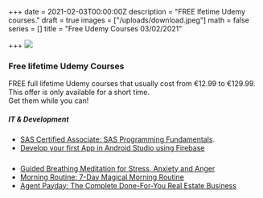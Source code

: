 +++
date = 2021-02-03T00:00:00Z
description = "FREE lfetime Udemy courses."
draft = true
images = ["/uploads/download.jpeg"]
math = false
series = []
title = "Free Udemy Courses 03/02/2021"

+++
![](/uploads/download.jpeg)

### Free lifetime Udemy Courses

FREE full lifetime Udemy courses that usually cost from €12.99 to €129.99. This offer is only available for a short time.  
Get them while you can!

##### IT & Development

* [SAS Certified Associate: SAS Programming Fundamentals](https://www.udemy.com/course/sas-certified-associate-sas-programming-fundamentals/?ranMID=39197&ranEAID=TnL5HPStwNw&ranSiteID=TnL5HPStwNw-j3y6GWyrjtL3WFBzwpU4Nw&LSNPUBID=TnL5HPStwNw&utm_source=aff-campaign&utm_medium=udemyads&couponCode=77292E36B1591DE26094).
* [Develop your first App in Android Studio using Firebase](https://www.udemy.com/course/develop-your-first-app-in-android-studio-using-firebase/?ranMID=39197&ranEAID=TnL5HPStwNw&ranSiteID=TnL5HPStwNw-150fvjUwquuf9TXFxV9Hrg&LSNPUBID=TnL5HPStwNw&utm_source=aff-campaign&utm_medium=udemyads&couponCode=A2AE0E9DD0F9A93E2506)

##### 

* [Guided Breathing Meditation for Stress, Anxiety and Anger](https://www.udemy.com/course/guided-breathing-meditation-for-stress-anxiety-anger/?ranMID=39197&ranEAID=TnL5HPStwNw&ranSiteID=TnL5HPStwNw-UifBJBwcc8qnxw_nMeMK3w&LSNPUBID=TnL5HPStwNw&utm_source=aff-campaign&utm_medium=udemyads)
* [Morning Routine: 7-Day Magical Morning Routine](https://www.udemy.com/course/7-days-of-magical-mornings-how-to-make-your-morning-magical/?ranMID=39197&ranEAID=TnL5HPStwNw&ranSiteID=TnL5HPStwNw-lp2k8JBDXJw2NANUeQwPOw&LSNPUBID=TnL5HPStwNw&utm_source=aff-campaign&utm_medium=udemyads&couponCode=MORNINGREVIEW)
* [Agent Payday: The Complete Done-For-You Real Estate Business](https://www.udemy.com/course/real-estate-agent-payday/?ranMID=39197&ranEAID=TnL5HPStwNw&ranSiteID=TnL5HPStwNw-ChnXUgwnfJmpmqZhL4VAMg&utm_source=aff-campaign&LSNPUBID=TnL5HPStwNw&utm_medium=udemyads&couponCode=LAUNCH2021)
